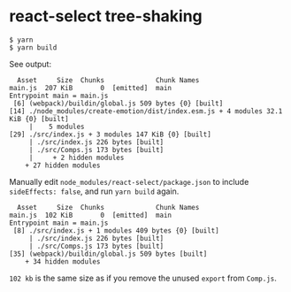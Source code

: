 # react-select tree-shaking

```sh-session
$ yarn
$ yarn build
```

See output:

```
  Asset     Size  Chunks             Chunk Names
main.js  207 KiB       0  [emitted]  main
Entrypoint main = main.js
 [6] (webpack)/buildin/global.js 509 bytes {0} [built]
[14] ./node_modules/create-emotion/dist/index.esm.js + 4 modules 32.1 KiB {0} [built]
     |    5 modules
[29] ./src/index.js + 3 modules 147 KiB {0} [built]
     | ./src/index.js 226 bytes [built]
     | ./src/Comps.js 173 bytes [built]
     |     + 2 hidden modules
    + 27 hidden modules
```

Manually edit `node_modules/react-select/package.json` to include `sideEffects: false`, and run `yarn build` again.

```
  Asset     Size  Chunks             Chunk Names
main.js  102 KiB       0  [emitted]  main
Entrypoint main = main.js
 [8] ./src/index.js + 1 modules 409 bytes {0} [built]
     | ./src/index.js 226 bytes [built]
     | ./src/Comps.js 173 bytes [built]
[35] (webpack)/buildin/global.js 509 bytes [built]
    + 34 hidden modules
```

`102 kb` is the same size as if you remove the unused `export` from `Comp.js`.
